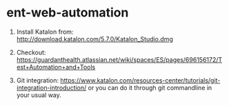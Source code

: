 # ent-web-automation

1. Install Katalon from: http://download.katalon.com/5.7.0/Katalon_Studio.dmg
   
2. Checkout: https://guardanthealth.atlassian.net/wiki/spaces/ES/pages/696156172/Test+Automation+and+Tools

3. Git integration: https://www.katalon.com/resources-center/tutorials/git-integration-introduction/ 
   or you can do it through git commandline in your usual way.
